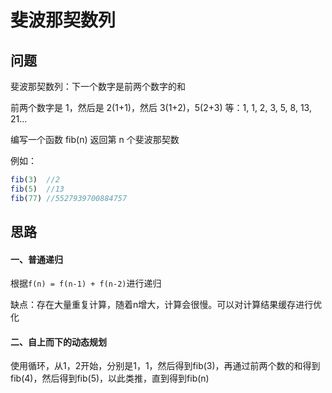 # 斐波那契数列

## 问题
斐波那契数列：下一个数字是前两个数字的和

前两个数字是 1，然后是 2(1+1)，然后 3(1+2)，5(2+3) 等：1, 1, 2, 3, 5, 8, 13, 21...

编写一个函数 fib(n) 返回第 n 个斐波那契数

例如：  
```js
fib(3)  //2
fib(5)  //13
fib(77) //5527939700884757
```

## 思路
#### 一、普通递归
根据`f(n) = f(n-1) + f(n-2)`进行递归

缺点：存在大量重复计算，随着n增大，计算会很慢。可以对计算结果缓存进行优化

#### 二、自上而下的动态规划
使用循环，从1，2开始，分别是1，1，然后得到fib(3)，再通过前两个数的和得到fib(4)，然后得到fib(5)，以此类推，直到得到fib(n)
